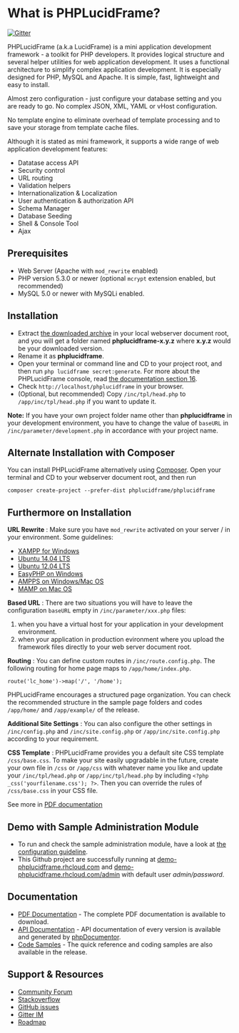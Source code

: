 # What is PHPLucidFrame?

[![Gitter](https://badges.gitter.im/Join%20Chat.svg)](https://gitter.im/cithukyaw/LucidFrame?utm_source=badge&utm_medium=badge&utm_campaign=pr-badge&utm_content=badge)

PHPLucidFrame (a.k.a LucidFrame) is a mini application development framework - a toolkit for PHP developers. It provides logical structure and several helper utilities for web application development. It uses a functional architecture to simplify complex application development. It is especially designed for PHP, MySQL and Apache. It is simple, fast, lightweight and easy to install.

Almost zero configuration - just configure your database setting and you are ready to go. No complex JSON, XML, YAML or vHost configuration.

No template engine to eliminate overhead of template processing and to save your storage from template cache files.

Although it is stated as mini framework, it supports a wide range of web application development features:

- Datatase access API
- Security control
- URL routing
- Validation helpers
- Internationalization & Localization
- User authentication & authorization API
- Schema Manager
- Database Seeding
- Shell & Console Tool
- Ajax

## Prerequisites

- Web Server (Apache with `mod_rewrite` enabled)
- PHP version 5.3.0 or newer (optional `mcrypt` extension enabled, but recommended)
- MySQL 5.0 or newer with MySQLi enabled.

## Installation

- Extract [the downloaded archive](http://phplucidframe.sithukyaw.com/download/release/latest) in your local webserver document root, and you will get a folder named **phplucidframe-x.y.z** where **x.y.z** would be your downloaded version.
- Rename it as **phplucidframe**.
- Open your terminal or command line and CD to your project root, and then run `php lucidframe secret:generate`. For more about the PHPLucidFrame console, read [the documentation section 16](http://phplucidframe.sithukyaw.com/cookbook).
- Check `http://localhost/phplucidframe` in your browser.
- (Optional, but recommended) Copy `/inc/tpl/head.php` to `/app/inc/tpl/head.php` if you want to update it.

**Note:** If you have your own project folder name other than **phplucidframe** in your development environment, you have to change the value of `baseURL` in `/inc/parameter/development.php` in accordance with your project name.

## Alternate Installation with Composer

You can install PHPLucidFrame alternatively using [Composer](http://getcomposer.org). Open your terminal and CD to your webserver document root, and then run

    composer create-project --prefer-dist phplucidframe/phplucidframe

## Furthermore on Installation

**URL Rewrite** : Make sure you have `mod_rewrite` activated on your server / in your environment.
Some guidelines:

- [XAMPP for Windows](http://www.leonardaustin.com/blog/technical/enable-mod_rewrite-in-xampp/)
- [Ubuntu 14.04 LTS](http://www.dev-metal.com/enable-mod_rewrite-ubuntu-14-04-lts/)
- [Ubuntu 12.04 LTS](http://www.dev-metal.com/enable-mod_rewrite-ubuntu-12-04-lts/)
- [EasyPHP on Windows](http://stackoverflow.com/questions/8158770/easyphp-and-htaccess)
- [AMPPS on Windows/Mac OS](http://www.softaculous.com/board/index.php?tid=3634&title=AMPPS_rewrite_enable/disable_option%3F_please%3F)
- [MAMP on Mac OS](http://stackoverflow.com/questions/7670561/how-to-get-htaccess-to-work-on-mamp)

**Based URL** : There are two situations you will have to leave the configuration `baseURL` empty in `/inc/parameter/xxx.php` files:

1. when you have a virtual host for your application in your development environment.
2. when your application in production evironment where you upload the framework files directly to your web server document root.

**Routing** : You can define custom routes in `/inc/route.config.php`. The following routing for home page maps to `/app/home/index.php`.

    route('lc_home')->map('/', '/home');

PHPLucidFrame encourages a structured page organization. You can check the recommended structure in the sample page folders and codes `/app/home/` and `/app/example/` of the release.

**Additional Site Settings** : You can also configure the other settings in `/inc/config.php` and `/inc/site.config.php` or `/app/inc/site.config.php` according to your requirement.

**CSS Template** : PHPLucidFrame provides you a default site CSS template `/css/base.css`. To make your site easily upgradable in the future, create your own file in `/css` or `/app/css` with whatever name you like and update your `/inc/tpl/head.php` or `/app/inc/tpl/head.php` by including `<?php _css('yourfilename.css'); ?>`. Then you can override the rules of `/css/base.css` in your CSS file.

See more in [PDF documentation](http://phplucidframe.sithukyaw.com/cookbook)

## Demo with Sample Administration Module

- To run and check the sample administration module, have a look at [the configuration guideline](https://github.com/phplucidframe/phplucidframe/wiki/Configuration-for-The-Sample-Administration-Module).
- This Github project are successfully running at [demo-phplucidframe.rhcloud.com](http://demo-phplucidframe.rhcloud.com) and [demo-phplucidframe.rhcloud.com/admin](http://demo-phplucidframe.rhcloud.com/admin) with default user *admin/password*.

## Documentation

- [PDF Documentation](http://phplucidframe.sithukyaw.com/cookbook) - The complete PDF documentation is available to download.
- [API Documentation](http://phplucidframe.sithukyaw.com/api) - API documentation of every version is available and generated by [phpDocumentor](http://phpdoc.org).
- [Code Samples](https://github.com/phplucidframe/phplucidframe/releases/latest) - The quick reference and coding samples are also available in the release.

## Support & Resources

- [Community Forum](http://phplucidframe.sithukyaw.com/community)
- [Stackoverflow](http://stackoverflow.com/questions/tagged/phplucidframe)
- [GitHub issues](https://github.com/phplucidframe/phplucidframe/issues)
- [Gitter IM](http://gitter.im/cithukyaw/LucidFrame)
- [Roadmap](https://trello.com/b/zj5l6GP1/phplucidframe-development)
